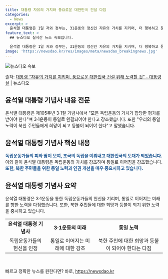 ```yaml
---
title: 대통령 자유의 가치와 풍요로운 대한민국 건설 다짐
categories:
  - News
excerpt: >
  윤석열 대통령은 1일 저와 정부는, 31운동의 정신인 자유의 가치를 지키며, 더 행복하고 풍요로운 대한민국 …
feature_text: >
  ## 뉴스다오 실시간 뉴스 속보입니다.

  윤석열 대통령은 1일 저와 정부는, 31운동의 정신인 자유의 가치를 지키며, 더 행복하고 풍요로운 대한민국 …
image: 'https://newsdao.kr/res/images/meta/newsdao_breakingnews.jpg'
---
```


![뉴스다오 속보](https://newsdao.kr/res/images/meta/newsdao_breakingnews.jpg)

<p>출처: <a href="https://newsdao.kr/3265" rel="dofollow">대통령 “자유의 가치를 지키며, 풍요로운 대한민국 건설 위해 노력할 것” - 대통령실</a> | 뉴스다오</p>

<h2 data-ke-size="size26">윤석열 대통령 기념사 내용 전문</h2>
<p data-ke-size="size16">윤석열 대통령은 제105주년 3·1절 기념사에서 "모든 독립운동의 가치가 합당한 평가를 받아야 한다"며 3·1운동이 통일로 완결되어야 한다고 강조했습니다. 또한 "우리의 통일 노력이 북한 주민들에게 희망이 되고 등불이 되어야 한다"고 말했습니다.</p>
<h2 data-ke-size="size24">윤석열 대통령 기념사 핵심 내용</h2>
<p data-ke-size="size16"><b><span style="color: #1a5490;">독립운동가들의 피와 땀이 모여, 조국의 독립을 이뤄내고 대한민국의 토대가 되었습니다.</span></b> 이와 같이 윤석열 대통령은 독립운동의 가치를 강조하며 통일로 이어짐을 강조했습니다. <b><span style="color: #1a5490;">또한, 북한 주민들을 위한 통일 노력과 인권 개선을 매우 중요시하고 있습니다.</span></b></p>
<h2 data-ke-size="size24">윤석열 대통령 기념사 요약</h2>
<p data-ke-size="size16">윤석열 대통령은 3·1운동을 통한 독립운동가들의 헌신을 기리며, 통일로 이어지는 미래를 향한 노력을 다짐했습니다. 또한, 북한 주민들에 대한 희망과 등불이 되기 위한 노력을 중시하고 있습니다.</p>

<table style="width: 100%;" data-ke-size="size16">
	<tbody>
		<tr>
			<td style="text-align: center; height: 17px;"><b>윤석열 대통령 기념사</b></td>
			<td style="text-align: center; height: 17px;"><b>3·1운동의 미래</b></td>
			<td style="text-align: center; height: 17px;"><b>통일 노력</b></td>
		</tr>
		<tr>
			<td style="text-align: center;">독립운동가들의 헌신을 인정</td>
			<td style="text-align: center;">통일로 이어지는 미래에 대한 강조</td>
			<td style="text-align: center;">북한 주민에 대한 희망과 등불이 되어야 한다는 다짐</td>
		</tr>
	</tbody>
</table>
<p data-ke-size="size16">&nbsp;</p> 

빠르고 정확한 뉴스를 원한다면? 바로, <a href="https://newsdao.kr" rel="dofollow">https://newsdao.kr</a>


